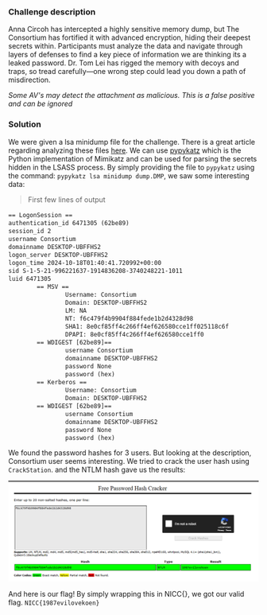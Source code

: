 ### Challenge description

Anna Circoh has intercepted a highly sensitive memory dump, but The Consortium has fortified it with advanced encryption, hiding their deepest secrets within. Participants must analyze the data and navigate through layers of defenses to find a key piece of information we are thinking its a leaked password. Dr. Tom Lei has rigged the memory with decoys and traps, so tread carefully—one wrong step could lead you down a path of misdirection.

*Some AV's may detect the attachment as malicious. This is a false positive and can be ignored*


### Solution

We were given a lsa minidump file for the challenge. There is a great article regarding analyzing these files [here](https://medium.com/@offsecdeer/dumping-lsass-remotely-from-linux-efc47391e56d). We can use [pypykatz](https://github.com/skelsec/pypykatz) which is the Python implementation of Mimikatz and can be used for parsing the secrets hidden in the LSASS process. By simply providing the file to `pypykatz` using the command: `pypykatz lsa minidump dump.DMP`, we saw some interesting data:

> First few lines of output
```
== LogonSession ==
authentication_id 6471305 (62be89)
session_id 2
username Consortium
domainname DESKTOP-UBFFHS2
logon_server DESKTOP-UBFFHS2
logon_time 2024-10-18T01:40:41.720992+00:00
sid S-1-5-21-996221637-1914836208-3740248221-1011
luid 6471305
        == MSV ==
                Username: Consortium
                Domain: DESKTOP-UBFFHS2
                LM: NA
                NT: f6c479f4b9904f884fede1b2d4328d98
                SHA1: 8e0cf85ff4c266ff4ef626580cce1ff025118c6f
                DPAPI: 8e0cf85ff4c266ff4ef626580cce1ff0
        == WDIGEST [62be89]==
                username Consortium
                domainname DESKTOP-UBFFHS2
                password None
                password (hex)
        == Kerberos ==
                Username: Consortium
                Domain: DESKTOP-UBFFHS2
        == WDIGEST [62be89]==
                username Consortium
                domainname DESKTOP-UBFFHS2
                password None
                password (hex)
```

We found the password hashes for 3 users. But looking at the description, Consortium user seems interesting. We tried to crack the user hash using `CrackStation`. and the NTLM hash gave us the results:

![crack](./crackstation.png)

And here is our flag! By simply wrapping this in NICC{}, we got our valid flag. `NICC{1987evilovekoen}` 